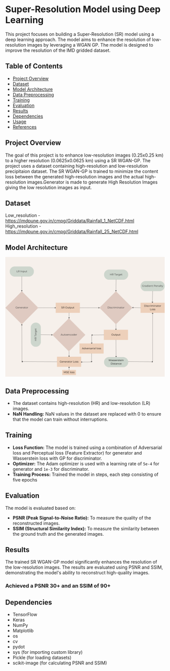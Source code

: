 # Super-Resolution Model using Deep Learning

This project focuses on building a Super-Resolution (SR) model using a deep learning approach. The model aims to enhance the resolution of low-resolution images by leveraging a WGAN GP. The model is designed to improve the resolution of the IMD gridded dataset.

## Table of Contents
- [Project Overview](#project-overview)
- [Dataset](#dataset)
- [Model Architecture](#model-architecture)
- [Data Preprocessing](#data-preprocessing)
- [Training](#training)
- [Evaluation](#evaluation)
- [Results](#results)
- [Dependencies](#dependencies)
- [Usage](#usage)
- [References](#references)

## Project Overview

The goal of this project is to enhance low-resolution images (0.25x0.25 km) to a higher resolution (0.0625x0.0625 km) using a SR WGAN-GP. The project uses a dataset containing high-resolution and low-resolution precipitaion dataset. The SR WGAN-GP is trained to minimize the content loss between the generated high-resolution images and the actual high-resolution images.Generator is made to generate High Resolution Images giving the low resolution images as input.

## Dataset

Low_resolution - https://imdpune.gov.in/cmpg/Griddata/Rainfall_1_NetCDF.html
High_resolution  - https://imdpune.gov.in/cmpg/Griddata/Rainfall_25_NetCDF.html

## Model Architecture
![Model Architecture](./Final_architecture_IMD_precip.png)

## Data Preprocessing
- The dataset contains high-resolution (HR) and low-resolution (LR) images.
- **NaN Handling:** NaN values in the dataset are replaced with 0 to ensure that the model can train without interruptions.

## Training

- **Loss Function:** The model is trained using a combination of Adversarial loss and Perceptual loss (Feature Extractor) for generator and Wasserstein loss with GP for discriminator.
- **Optimizer:** The Adam optimizer is used with a learning rate of `5e-4` for generator and `1e-3` for discriminator.
- **Training Process:** Trained the model in steps, each step consisting of five epochs

## Evaluation

The model is evaluated based on:
- **PSNR (Peak Signal-to-Noise Ratio):** To measure the quality of the reconstructed images.
- **SSIM (Structural Similarity Index):** To measure the similarity between the ground truth and the generated images.

## Results

The trained SR WGAN-GP model significantly enhances the resolution of the low-resolution images. The results are evaluated using PSNR and SSIM, demonstrating the model's ability to reconstruct high-quality images.
### Achieved a PSNR 30+ and an SSIM of 90+

## Dependencies

- TensorFlow
- Keras
- NumPy
- Matplotlib
- os
- cv
- pydot
- sys (for importing custom library)
- Pickle (for loading datasets)
- scikit-image (for calculating PSNR and SSIM)
